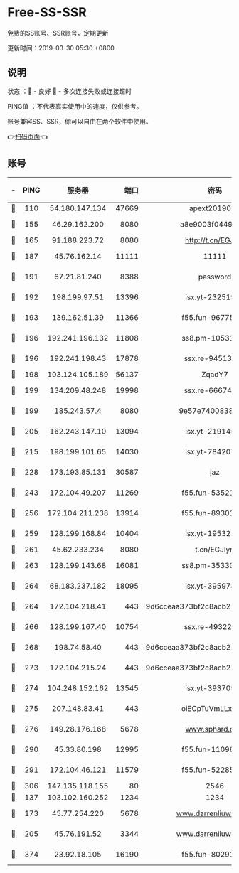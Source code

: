 # Free-SS-SSR

免费的SS账号、SSR账号，定期更新

更新时间：2019-03-30 05:30 +0800

## 说明

状态     ：🙂 - 良好 🙁 - 多次连接失败或连接超时

PING值   ：不代表真实使用中的速度，仅供参考。

账号兼容SS、SSR，你可以自由在两个软件中使用。

👉[扫码页面](https://liesauer.github.io/Free-SS-SSR/)👈

## 账号

|-|PING|服务器|端口|密码|加密方式|区域|
|:----:|:----:|:-----:|-----:|:----:|:----:|:----:|
|🙂|110|54.180.147.134|47669|apext2019001|chacha20|KR|
|🙂|155|46.29.162.200|8080|a8e9003f0449cea5|chacha20-ietf|RU|
|🙂|165|91.188.223.72|8080|http://t.cn/EGJIyrl|rc4-md5|RU|
|🙂|187|45.76.162.14|11111|11111|aes-256-cfb|SG|
|🙂|191|67.21.81.240|8388|password|aes-256-cfb|US|
|🙂|192|198.199.97.51|13396|isx.yt-23251925|aes-256-cfb|US|
|🙂|193|139.162.51.39|11366|f55.fun-96775690|aes-256-cfb|SG|
|🙂|196|192.241.196.132|11808|ss8.pm-10531723|aes-256-cfb|US|
|🙂|196|192.241.198.43|17878|ssx.re-94513263|aes-256-cfb|US|
|🙂|198|103.124.105.189|56137|ZqadY7|chacha20|US|
|🙂|199|134.209.48.248|19998|ssx.re-66674376|aes-256-cfb|US|
|🙂|199|185.243.57.4|8080|9e57e7400838a01e|chacha20-ietf|US|
|🙂|205|162.243.147.10|13094|isx.yt-21914576|aes-256-cfb|US|
|🙂|215|198.199.101.65|14030|isx.yt-78420788|aes-256-cfb|US|
|🙂|228|173.193.85.131|30587|jaz|aes-256-cfb|US|
|🙂|243|172.104.49.207|11269|f55.fun-53521114|aes-256-cfb|SG|
|🙂|256|172.104.211.238|13914|f55.fun-89301150|aes-256-cfb|US|
|🙂|259|128.199.168.84|10404|isx.yt-19532178|aes-256-cfb|SG|
|🙂|261|45.62.233.234|8080|t.cn/EGJIyrl|rc4-md5|CA|
|🙂|263|128.199.143.68|16081|ss8.pm-35330221|aes-256-cfb|SG|
|🙂|264|68.183.237.182|18095|isx.yt-39597881|aes-256-cfb|SG|
|🙂|264|172.104.218.41|443|9d6cceaa373bf2c8acb22e60b6a58be6|aes-256-cfb|US|
|🙂|266|128.199.167.40|10754|ssx.re-49322932|aes-256-cfb|SG|
|🙂|268|198.74.58.40|443|9d6cceaa373bf2c8acb22e60b6a58be6|aes-256-cfb|US|
|🙂|273|172.104.215.24|443|9d6cceaa373bf2c8acb22e60b6a58be6|aes-256-cfb|US|
|🙂|274|104.248.152.162|13545|isx.yt-39370951|aes-256-cfb|SG|
|🙂|275|207.148.83.41|443|oiECpTuVmLLxk4Ts|aes-256-cfb|AU|
|🙂|276|149.28.176.168|5678|www.sphard.com|aes-256-cfb|AU|
|🙂|290|45.33.80.198|12995|f55.fun-11096059|aes-256-cfb|US|
|🙂|291|172.104.46.121|11579|f55.fun-52285743|aes-256-cfb|SG|
|🙂|306|147.135.118.155|80|2546|chacha20|US|
|🙂|137|103.102.160.252|1234|1234|rc4-md5|JP|
|🙂|173|45.77.254.220|5678|www.darrenliuwei.com|aes-256-cfb|SG|
|🙂|205|45.76.191.52|3344|www.darrenliuwei.com|aes-256-cfb|JP|
|🙂|374|23.92.18.105|16190|f55.fun-80291265|aes-256-cfb|US|
